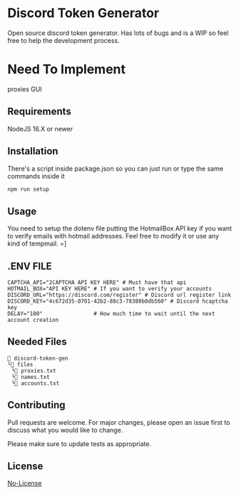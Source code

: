 # Discord Token Generator
Open source discord token generator. Has lots of bugs and is a WIP so feel free to help the development process.

# Need To Implement
proxies
GUI

## Requirements
NodeJS 16.X or newer

## Installation
There's a script inside package.json so you can just run or type the same commands inside it

```bash
npm run setup
```

## Usage
You need to setup the dotenv file putting the HotmailBox API key if you want to verify emails with hotmail addresses. Feel free to modify it or use any kind of tempmail. =]

## .ENV FILE
```env
CAPTCHA_API="2CAPTCHA API KEY HERE" # Must have that api
HOTMAIL_BOX="API KEY HERE" # If you want to verify your accounts
DISCORD_URL="https://discord.com/register" # Discord url register link
DISCORD_KEY="4c672d35-0701-42b2-88c3-78380b0db560" # Discord hcaptcha key
DELAY="100"                # How much time to wait until the next account creation
```

## Needed Files
```
📁 discord-token-gen
└📁 files
⠀└📄 proxies.txt
⠀└📄 names.txt
⠀└📄 accounts.txt
```

## Contributing
Pull requests are welcome. For major changes, please open an issue first to discuss what you would like to change.

Please make sure to update tests as appropriate.

## License
[No-License](https://choosealicense.com/licenses/no-license/)